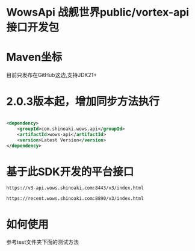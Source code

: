 # WowsApi 战舰世界public/vortex-api接口开发包

# Maven坐标 

目前只发布在GitHub这边,支持JDK21+

# 2.0.3版本起，增加同步方法执行

```xml

<dependency>
    <groupId>com.shinoaki.wows.api</groupId>
    <artifactId>wows-api</artifactId>
    <version>Latest Version</version>
</dependency>
```

# 基于此SDK开发的平台接口
`https://v3-api.wows.shinoaki.com:8443/v3/index.html`

`https://recent.wows.shinoaki.com:8890/v3/index.html`
# 如何使用

参考test文件夹下面的测试方法
